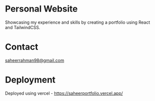 # Personal Website

Showcasing my experience and skills by creating a portfolio using React and TailwindCSS.

# Contact

saheerrahman98@gmail.com

# Deployment

Deployed using vercel - https://saheerportfolio.vercel.app/



